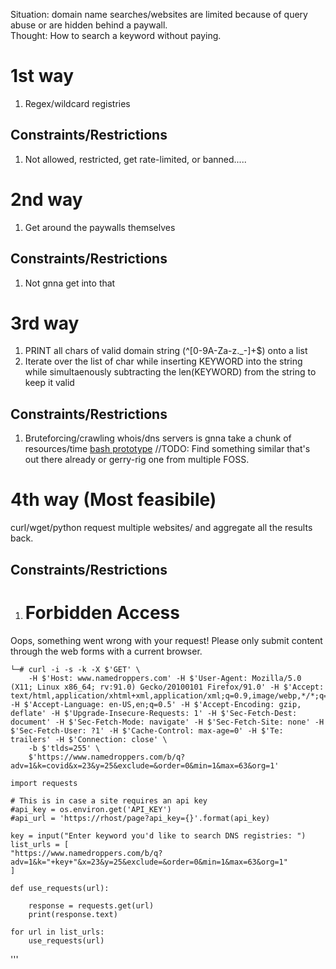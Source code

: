 Situation: domain name searches/websites are limited because of query abuse or are hidden behind a paywall.  
Thought: How to search a keyword without paying.


# 1st way
1. Regex/wildcard registries

## Constraints/Restrictions
1. Not allowed, restricted, get rate-limited, or banned.....

# 2nd way
1. Get around the paywalls themselves

## Constraints/Restrictions
1. Not gnna get into that

# 3rd way
1. PRINT all chars of valid domain string (^[0-9A-Za-z._-]+$) onto a list   
2. Iterate over the list of char while inserting KEYWORD into the string while simultaenously subtracting the len(KEYWORD) from the string to keep it valid

## Constraints/Restrictions
1. Bruteforcing/crawling whois/dns servers is gnna take a chunk of resources/time
[bash prototype](dns_regex.sh)
//TODO: Find something similar that's out there already or gerry-rig one from multiple FOSS.

# 4th way (Most feasibile)
curl/wget/python request multiple websites/ and aggregate all the results back.

## Constraints/Restrictions
1. <h1>Forbidden Access</h1>
<p>Oops, something went wrong with your request! Please only submit content through the web forms with a current browser.</p>

```
└─# curl -i -s -k -X $'GET' \
    -H $'Host: www.namedroppers.com' -H $'User-Agent: Mozilla/5.0 (X11; Linux x86_64; rv:91.0) Gecko/20100101 Firefox/91.0' -H $'Accept: text/html,application/xhtml+xml,application/xml;q=0.9,image/webp,*/*;q=0.8' -H $'Accept-Language: en-US,en;q=0.5' -H $'Accept-Encoding: gzip, deflate' -H $'Upgrade-Insecure-Requests: 1' -H $'Sec-Fetch-Dest: document' -H $'Sec-Fetch-Mode: navigate' -H $'Sec-Fetch-Site: none' -H $'Sec-Fetch-User: ?1' -H $'Cache-Control: max-age=0' -H $'Te: trailers' -H $'Connection: close' \
    -b $'tlds=255' \
    $'https://www.namedroppers.com/b/q?adv=1&k=covid&x=23&y=25&exclude=&order=0&min=1&max=63&org=1'
```

```
import requests

# This is in case a site requires an api key
#api_key = os.environ.get('API_KEY')
#api_url = 'https://rhost/page?api_key={}'.format(api_key)

key = input("Enter keyword you'd like to search DNS registries: ")
list_urls = [
"https://www.namedroppers.com/b/q?adv=1&k="+key+"&x=23&y=25&exclude=&order=0&min=1&max=63&org=1"
]

def use_requests(url):

    response = requests.get(url)
    print(response.text)

for url in list_urls:
    use_requests(url)
```
'''